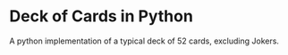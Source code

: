 # Deck of Cards in Python

A python implementation of a typical deck of 52 cards, excluding Jokers.
